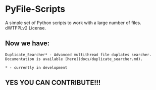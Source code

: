 # PyFile-Scripts
A simple set of Python scripts to work with a large number of files. dWTFPLv2 License.

## Now we have:
    Duplicate_Searcher* - Advanced multithread file duplates searcher.
    Documentation is available [here](docs/duplicate_searcher.md).
    
    * - currently in development
## YES YOU CAN CONTRIBUTE!!!


